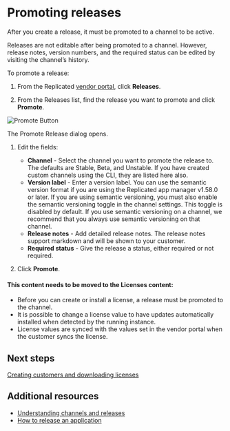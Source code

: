 # Promoting releases

After you create a release, it must be promoted to a channel to be active.

Releases are not editable after being promoted to a channel. However, release notes, version numbers, and the required status can be edited by visiting the channel’s history.

To promote a release:

1. From the Replicated [vendor portal](https://vendor.replicated.com), click **Releases**.

1. From the Releases list, find the release you want to promote and click **Promote**.

  ![Promote Button](/images/promote-button.png)

  The Promote Release dialog opens.

1. Edit the fields:
    * **Channel** - Select the channel you want to promote the release to. The defaults are Stable, Beta, and Unstable. If you have created custom channels using the CLI, they are listed here also.
    * **Version label** - Enter a version label. You can use the semantic version format if you are using the Replicated app manager v1.58.0 or later. If you are using semantic versioning, you must also enable the semantic versioning toggle in the channel settings. This toggle is disabled by default. If you use semantic versioning on a channel, we recommend that you always use semantic versioning on that channel.
    * **Release notes** - Add detailed release notes. The release notes support markdown and will be shown to your customer.
    * **Required status** - Give the release a status, either required or not required.

1. Click **Promote**.


#### This content needs to be moved to the Licenses content:

- Before you can create or install a license, a release must be promoted to the channel.
- It is possible to change a license value to have updates automatically installed when detected by the running instance.
- License values are synced with the values set in the vendor portal when the customer syncs the license.


## Next steps

[Creating customers and downloading licenses](releases-creating-customer)

## Additional resources

* [Understanding channels and releases](releases-understanding)
* [How to release an application](releases-workflow)
